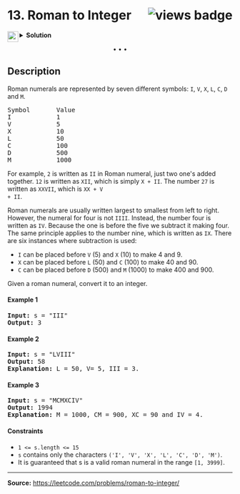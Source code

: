 <h1>
13. Roman to Integer
<img src="https://tinyurl.com/yr8rm6zj" align="right" alt="views badge">
</h1>

<details>
<summary>
    <img src="https://git.io/JDE5D" height="24" align="left" alt="swift">
    <b>Solution</b>
</summary>

<br/>

```swift
class Solution {
    
    private let dict: [Character:Int] = ["I":1,"V":5,"X":10,"L":50,"C":100,"D":500,"M":1000]
    
    func romanToInt(_ s: String) -> Int {
        var prev = 0, out = 0
        for i in s {
            let val = dict[i] ?? 0
            out += val <= prev ? prev : -prev
            prev = val
        }
        out += prev
        return out
    }
}
```

<p>
<a href="https://gist.github.com/asahiocean/e67c7625c87483f140213cbe0c5dcd50">
<img src="https://git.io/JDNlC" alt="GitHub Gist" height="18" align="center">
</a>
<a href="https://leetcode.com/problems/roman-to-integer/discuss/1136349/">
<img src="https://git.io/JDSVA" alt="LeetCode Discuss" height="28" align="right">
</a>
</p>
    
</details>

<p align="center">• • •</p>

<h2>Description</h2>

<p>
Roman numerals are represented by seven different symbols: <code>I</code>, <code>V</code>, <code>X</code>, <code>L</code>, <code>C</code>, <code>D</code> and <code>M</code>.

<pre>
Symbol       Value
I            1
V            5
X            10
L            50
C            100
D            500
M            1000
</pre>

For example, <code>2</code> is written as <code>II</code> in Roman numeral, just two one&#39;s added together. <code>12</code> is written as <code>XII</code>, which is simply <code>X + II</code>. The number <code>27</code> is written as <code>XXVII</code>, which is <code>XX + V + II</code>.

Roman numerals are usually written largest to smallest from left to right. However, the numeral for four is not <code>IIII</code>. Instead, the number four is written as <code>IV</code>. Because the one is before the five we subtract it making four. The same principle applies to the number nine, which is written as <code>IX</code>. There are six instances where subtraction is used:

<ul>
<li><code>I</code> can be placed before <code>V</code> (5) and <code>X</code> (10) to make 4 and 9. </li>
<li><code>X</code> can be placed before <code>L</code> (50) and <code>C</code> (100) to make 40 and 90. </li>
<li><code>C</code> can be placed before <code>D</code> (500) and <code>M</code> (1000) to make 400 and 900.</li>
</ul>

Given a roman numeral, convert it to an integer.

</p>

<h4>Example 1</h4>

<pre>
<b>Input:</b> s = "III"
<b>Output:</b> 3
</pre>

<h4>Example 2</h4>

<pre>
<b>Input:</b> s = "LVIII"
<b>Output:</b> 58
<b>Explanation:</b> L = 50, V= 5, III = 3.
</pre>

<h4>Example 3</h4>

<pre>
<b>Input:</b> s = "MCMXCIV"
<b>Output:</b> 1994
<b>Explanation:</b> M = 1000, CM = 900, XC = 90 and IV = 4.
</pre>

<h4>Constraints</h4>

<ul>
<li><code>1 <= s.length <= 15</code></li>
<li><code>s</code> contains only the characters <code>('I', 'V', 'X', 'L', 'C', 'D', 'M')</code>.</li>
<li>It is guaranteed that s is a valid roman numeral in the range <code>[1, 3999]</code>.</li>
</ul>

<hr>

<b>Source:</b> https://leetcode.com/problems/roman-to-integer/
